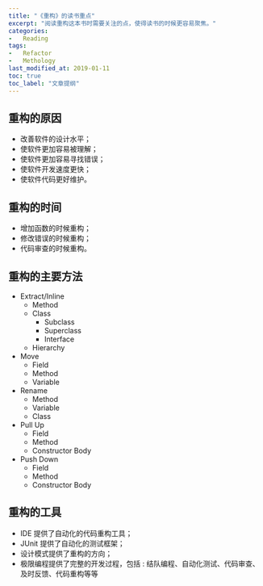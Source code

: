 ```yaml
---
title: "《重构》的读书重点"
excerpt: "阅读重构这本书时需要关注的点，使得读书的时候更容易聚焦。"
categories:
-   Reading
tags:
-   Refactor
-   Methology
last_modified_at: 2019-01-11
toc: true
toc_label: "文章提纲"
---
```


## 重构的原因

-   改善软件的设计水平；
-   使软件更加容易被理解；
-   使软件更加容易寻找错误；
-   使软件开发速度更快；
-   使软件代码更好维护。

## 重构的时间

-   增加函数的时候重构；
-   修改错误的时候重构；
-   代码审查的时候重构。

## 重构的主要方法

-   Extract/Inline
    -   Method
    -   Class
        -   Subclass
        -   Superclass
        -   Interface
    -   Hierarchy
-   Move
    -   Field
    -   Method
    -   Variable
-   Rename
    -   Method
    -   Variable
    -   Class
-   Pull Up
    -   Field
    -   Method
    -   Constructor Body
-   Push Down
    -   Field
    -   Method
    -   Constructor Body

## 重构的工具

-   IDE 提供了自动化的代码重构工具；
-   JUnit 提供了自动化的测试框架；
-   设计模式提供了重构的方向；
-   极限编程提供了完整的开发过程，包括 : 结队编程、自动化测试、代码审查、及时反馈、代码重构等等
